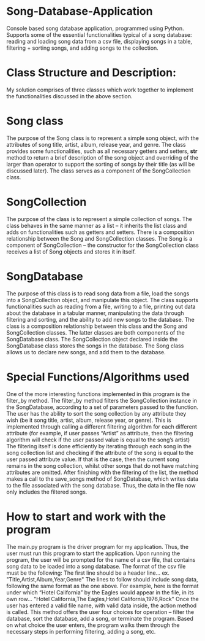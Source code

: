 # Song-Database-Application
Console based song database application, programmed using Python. Supports some of the essential functionalities typical of a song database: reading and loading song data from a csv file, displaying songs in a table, filtering + sorting songs, and adding songs to the collection.

# Class Structure and Description:
My solution comprises of three classes which work together to implement the functionalities discussed in the above section.

# Song class
The purpose of the Song class is to represent a simple song object, with the attributes of song title, artist, album, release year, and genre. 
The class provides some functionalities, such as all necessary getters and setters, __str__ method to return a brief description of the song object and overriding of the larger than operator to support the sorting of songs by their title (as will be discussed later).
The class serves as a component of the SongCollection class.

# SongCollection
The purpose of the class is to represent a simple collection of songs. 
The class behaves in the same manner as a list – it inherits the list class and adds on functionalities such as getters and setters.
There is a composition relationship between the Song and SongCollection classes. The Song is a component of SongCollection – the constructor for the SongCollection class receives a list of Song objects and stores it in itself.

# SongDatabase
The purpose of this class is to read song data from a file, load the songs into a SongCollection object, and manipulate this object.
The class supports functionalities such as reading from a file, writing to a file, printing out data about the database in a tabular manner, manipulating the data through filtering and sorting, and the ability to add new songs to the database.
The class is a composition relationship between this class and the Song and SongCollection classes. The latter classes are both components of the SongDatabase class. The SongCollection object declared inside the SongDatabase class stores the songs in the database. The Song class allows us to declare new songs, and add them to the database.

# Special Functions/Algorithms used
One of the more interesting functions implemented in this program is the filter_by method.
The filter_by method filters the SongCollection instance in the SongDatabase, according to a set of parameters passed to the function. The user has the ability to sort the song collection by any attribute they wish (be it song title, artist, album, release year, or genre). This is implemented through calling a different filtering algorithm for each different attribute (for example, if user passes “Artist” as attribute, then the filtering algorithm will check if the user passed value is equal to the song’s artist)
The filtering itself is done efficiently by iterating through each song in the song collection list and checking if the attribute of the song is equal to the user passed attribute value. If that is the case, then the current song remains in the song collection, whilst other songs that do not have matching attributes are omitted.
After finishing with the filtering of the list, the method makes a call to the save_songs method of SongDatabase, which writes data to the file associated with the song database. Thus, the data in the file now only includes the filtered songs.

# How to start and work with the program
The main.py program is the driver program for my application. Thus, the user must run this program to start the application.
Upon running the program, the user will be prompted for the name of a csv file, that contains song data to be loaded into a song database. The format of the csv file must be the following:
The first line should be a header line...
ex. "Title,Artist,Album,Year,Genre"
The lines to follow should include song data, following the same format as the one above. For example, here is the format under which “Hotel California” by the Eagles would appear in the file, in its own row...
"Hotel California,The Eagles,Hotel California,1976,Rock"
Once the user has entered a valid file name, with valid data inside, the action method is called. This method offers the user four choices for operation – filter the database, sort the database, add a song, or terminate the program.
Based on what choice the user enters, the program walks them through the necessary steps in performing filtering, adding a song, etc.
